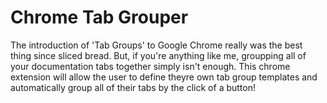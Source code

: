 # Chrome Tab Grouper
The introduction of 'Tab Groups' to Google Chrome really was the best thing since sliced bread. But, if you're anything like me, groupping all of your documentation tabs together simply isn't enough.
This chrome extension will allow the user to define theyre own tab group templates and automatically group all of their tabs by the click of a button!
